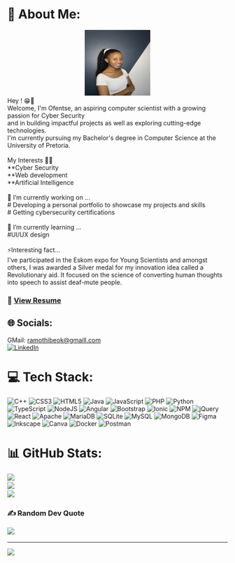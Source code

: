 # 💫 About Me:
<div align="center">
    <img src="https://raw.githubusercontent.com/ofentse-ramothibe/ofentse-ramothibe/f713f3845a563bf32a7c57ce6c8b28c84ba69551/unnamed.jpg" alt="Profle image" width="150" height="150">
</div>
Hey ! 😁👋<br>Welcome, I'm Ofentse, an aspiring computer scientist with a growing passion for Cyber Security <br> and in building impactful projects as well as exploring cutting-edge technologies. <br>I'm currently pursuing my Bachelor's degree in Computer Science at the University of Pretoria.<br><br>My Interests 🤹‍♀️<br>**Cyber Security<br>**Web development<br>**Artificial Intelligence<br><br>🔭 I’m currently working on ...<br># Developing a personal portfolio to showcase my projects and skills<br># Getting cybersecurity certifications<br><br>🌱 I’m currently learning ...<br>#UI/UX design<br><br>⚡Interesting fact...<br>I've participated in the Eskom expo for Young Scientists and amongst others, I was awarded a Silver medal for my innovation idea called a Revolutionary aid. It focused on the science of converting human thoughts into speech to assist deaf-mute people.
<br> 

### 🔗 [**View Resume**](https://drive.google.com/file/d/1ZScSKxbcs0qC3jpGxeS9CMEkXjPgYgwE/view?usp=sharing)

## 🌐 Socials:
GMail: ramothibeok@gmaill.com <br>
[![LinkedIn](https://img.shields.io/badge/LinkedIn-%230077B5.svg?logo=linkedin&logoColor=white)](https://www.linkedin.com/in/ofentse-ramothibe/)


# 💻 Tech Stack:
![C++](https://img.shields.io/badge/c++-%2300599C.svg?style=for-the-badge&logo=c%2B%2B&logoColor=white) ![CSS3](https://img.shields.io/badge/css3-%231572B6.svg?style=for-the-badge&logo=css3&logoColor=white) ![HTML5](https://img.shields.io/badge/html5-%23E34F26.svg?style=for-the-badge&logo=html5&logoColor=white) ![Java](https://img.shields.io/badge/java-%23ED8B00.svg?style=for-the-badge&logo=openjdk&logoColor=white) ![JavaScript](https://img.shields.io/badge/javascript-%23323330.svg?style=for-the-badge&logo=javascript&logoColor=%23F7DF1E) ![PHP](https://img.shields.io/badge/php-%23777BB4.svg?style=for-the-badge&logo=php&logoColor=white) ![Python](https://img.shields.io/badge/python-3670A0?style=for-the-badge&logo=python&logoColor=ffdd54) ![TypeScript](https://img.shields.io/badge/typescript-%23007ACC.svg?style=for-the-badge&logo=typescript&logoColor=white) ![NodeJS](https://img.shields.io/badge/node.js-6DA55F?style=for-the-badge&logo=node.js&logoColor=white) ![Angular](https://img.shields.io/badge/angular-%23DD0031.svg?style=for-the-badge&logo=angular&logoColor=white) ![Bootstrap](https://img.shields.io/badge/bootstrap-%238511FA.svg?style=for-the-badge&logo=bootstrap&logoColor=white) ![Ionic](https://img.shields.io/badge/Ionic-%233880FF.svg?style=for-the-badge&logo=Ionic&logoColor=white) ![NPM](https://img.shields.io/badge/NPM-%23CB3837.svg?style=for-the-badge&logo=npm&logoColor=white) ![jQuery](https://img.shields.io/badge/jquery-%230769AD.svg?style=for-the-badge&logo=jquery&logoColor=white) ![React](https://img.shields.io/badge/react-%2320232a.svg?style=for-the-badge&logo=react&logoColor=%2361DAFB) ![Apache](https://img.shields.io/badge/apache-%23D42029.svg?style=for-the-badge&logo=apache&logoColor=white) ![MariaDB](https://img.shields.io/badge/MariaDB-003545?style=for-the-badge&logo=mariadb&logoColor=white) ![SQLite](https://img.shields.io/badge/sqlite-%2307405e.svg?style=for-the-badge&logo=sqlite&logoColor=white) ![MySQL](https://img.shields.io/badge/mysql-%2300000f.svg?style=for-the-badge&logo=mysql&logoColor=white) ![MongoDB](https://img.shields.io/badge/MongoDB-%234ea94b.svg?style=for-the-badge&logo=mongodb&logoColor=white) ![Figma](https://img.shields.io/badge/figma-%23F24E1E.svg?style=for-the-badge&logo=figma&logoColor=white) ![Inkscape](https://img.shields.io/badge/Inkscape-e0e0e0?style=for-the-badge&logo=inkscape&logoColor=080A13) ![Canva](https://img.shields.io/badge/Canva-%2300C4CC.svg?style=for-the-badge&logo=Canva&logoColor=white) ![Docker](https://img.shields.io/badge/docker-%230db7ed.svg?style=for-the-badge&logo=docker&logoColor=white) ![Postman](https://img.shields.io/badge/Postman-FF6C37?style=for-the-badge&logo=postman&logoColor=white)
# 📊 GitHub Stats:
![](https://github-readme-stats.vercel.app/api?username=ofentse-ramothibe&theme=material-palenight&hide_border=true&include_all_commits=false&count_private=false)<br/>
![](https://github-readme-streak-stats.herokuapp.com/?user=ofentse-ramothibe&theme=material-palenight&hide_border=true)<br/>
![](https://github-readme-stats.vercel.app/api/top-langs/?username=ofentse-ramothibe&theme=material-palenight&hide_border=true&include_all_commits=false&count_private=false&layout=compact)

### ✍️ Random Dev Quote
![](https://quotes-github-readme.vercel.app/api?type=horizontal&theme=tokyonight)

---
[![](https://visitcount.itsvg.in/api?id=ofentse-ramothibe&icon=4&color=0)](https://visitcount.itsvg.in)

<!-- Proudly created with GPRM ( https://gprm.itsvg.in ) -->
